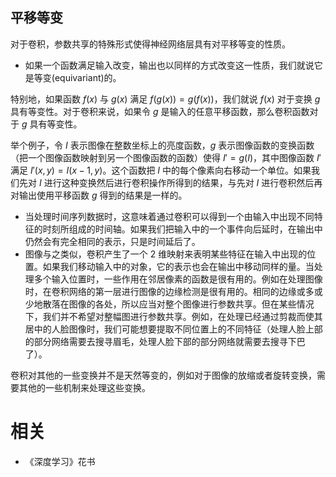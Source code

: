 

## 平移等变

对于卷积，参数共享的特殊形式使得神经网络层具有对平移等变的性质。

- 如果一个函数满足输入改变，输出也以同样的方式改变这一性质，我们就说它是等变(equivariant)的。

特别地，如果函数 $f(x)$ 与 $g(x)$ 满足 $f(g(x))= g(f(x))$，我们就说 $f(x)$ 对于变换 $g$ 具有等变性。对于卷积来说，如果令 $g$ 是输入的任意平移函数，那么卷积函数对于 $g$ 具有等变性。

举个例子，令 $I$ 表示图像在整数坐标上的亮度函数，$g$ 表示图像函数的变换函数（把一个图像函数映射到另一个图像函数的函数）使得 $I' = g(I)$，其中图像函数 $I'$ 满足 $I'(x,y) = I(x-1, y)$。这个函数把 $I$ 中的每个像素向右移动一个单位。如果我们先对 $I$ 进行这种变换然后进行卷积操作所得到的结果，与先对 $I$ 进行卷积然后再对输出使用平移函数 $g$ 得到的结果是一样的。

- 当处理时间序列数据时，这意味着通过卷积可以得到一个由输入中出现不同特征的时刻所组成的时间轴。如果我们把输入中的一个事件向后延时，在输出中仍然会有完全相同的表示，只是时间延后了。
- 图像与之类似，卷积产生了一个 2 维映射来表明某些特征在输入中出现的位置。如果我们移动输入中的对象，它的表示也会在输出中移动同样的量。当处理多个输入位置时，一些作用在邻居像素的函数是很有用的。例如在处理图像时，在卷积网络的第一层进行图像的边缘检测是很有用的。相同的边缘或多或少地散落在图像的各处，所以应当对整个图像进行参数共享。但在某些情况下，我们并不希望对整幅图进行参数共享。例如，在处理已经通过剪裁而使其居中的人脸图像时，我们可能想要提取不同位置上的不同特征（处理人脸上部的部分网络需要去搜寻眉毛，处理人脸下部的部分网络就需要去搜寻下巴了）。


卷积对其他的一些变换并不是天然等变的，例如对于图像的放缩或者旋转变换，需要其他的一些机制来处理这些变换。




# 相关

- 《深度学习》花书
